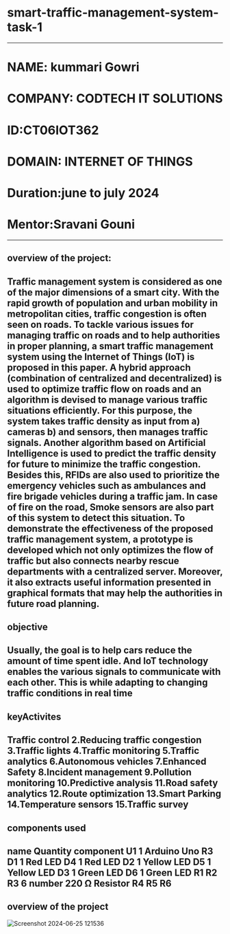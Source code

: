 # smart-traffic-management-system-task-1
------------------------------------------------
# NAME: kummari Gowri
# COMPANY: CODTECH IT SOLUTIONS
# ID:CT06IOT362
# DOMAIN: INTERNET OF THINGS
# Duration:june to july 2024
# Mentor:Sravani Gouni
------------------------------------------------------------
overview of the project:
--------------------------------------------------------------
Traffic management system is considered as one of the major dimensions of a smart city. With the rapid growth of population and urban mobility in metropolitan cities, traffic congestion is often seen on roads. To tackle various issues for managing traffic on roads and to help authorities in proper planning, a smart traffic management system using the Internet of Things (IoT) is proposed in this paper. A hybrid approach (combination of centralized and decentralized) is used to optimize traffic flow on roads and an algorithm is devised to manage various traffic situations efficiently. For this purpose, the system takes traffic density as input from a) cameras b) and sensors, then manages traffic signals. Another algorithm based on Artificial Intelligence is used to predict the traffic density for future to minimize the traffic congestion. Besides this, RFIDs are also used to prioritize the emergency vehicles such as ambulances and fire brigade vehicles during a traffic jam. In case of fire on the road, Smoke sensors are also part of this system to detect this situation. To demonstrate the effectiveness of the proposed traffic management system, a prototype is developed which not only optimizes the flow of traffic but also connects nearby rescue departments with a centralized server. Moreover, it also extracts useful information presented in graphical formats that may help the authorities in future road planning.
-----------------------------------------------------------
objective
----------------------------------------------------------
Usually, the goal is to help cars reduce the amount of time spent idle. And IoT technology enables the various signals to communicate with each other. This is while adapting to changing traffic conditions in real time
--------------------------------------------------------------
keyActivites
-------------------------------------------------
Traffic control 2.Reducing traffic congestion 3.Traffic lights 4.Traffic monitoring 5.Traffic analytics 6.Autonomous vehicles 7.Enhanced Safety 8.Incident management 9.Pollution monitoring 10.Predictive analysis 11.Road safety analytics 12.Route optimization 13.Smart Parking 14.Temperature sensors 15.Traffic survey
-----------------------------------------------------------------
components used
----------------------------------------------------------------
name Quantity component U1 1 Arduino Uno R3 D1 1 Red LED D4 1 Red LED D2 1 Yellow LED D5 1 Yellow LED D3 1 Green LED D6 1 Green LED R1 R2 R3 6 number 220 Ω Resistor R4 R5 R6
-----------------------------------------------------------------------
overview of the project
----------------------------------------------------------------------------------
![Screenshot 2024-06-25 121536](https://github.com/Gowri2019/smart-traffic-management-system/assets/173767423/d16454e2-4d29-4697-8780-1279d9739dc2)
